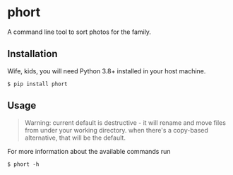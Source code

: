 phort
=====

A command line tool to sort photos for the family.

Installation
------------

Wife, kids, you will need Python 3.8+ installed in your host machine.

```
$ pip install phort
```

Usage
-----

> Warning: current default is destructive - it will rename and move files from under your working directory.
>          when there's a copy-based alternative, that will be the default.

For more information about the available commands run

```
$ phort -h
```
